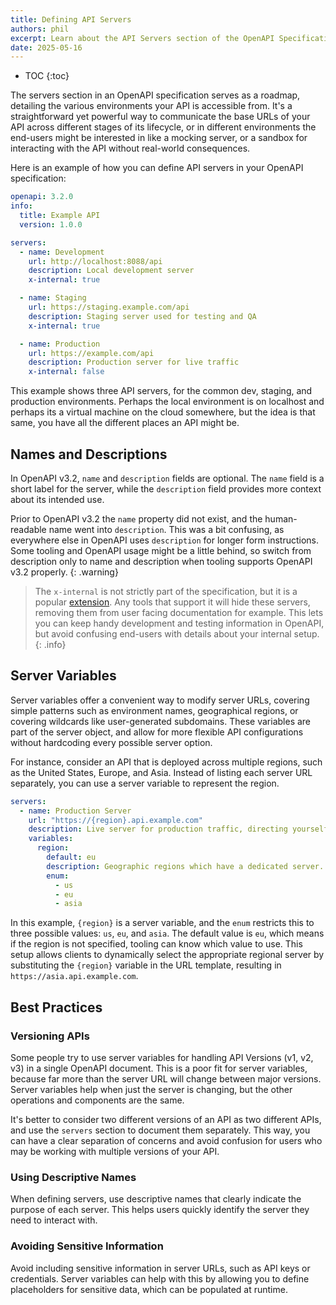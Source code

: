 ```yaml
---
title: Defining API Servers
authors: phil
excerpt: Learn about the API Servers section of the OpenAPI Specification.
date: 2025-05-16
---
```


- TOC
{:toc}

The servers section in an OpenAPI specification serves as a roadmap, detailing the various environments your API is accessible from. It's a straightforward yet powerful way to communicate the base URLs of your API across different stages of its lifecycle, or in different environments the end-users might be interested in like a mocking server, or a sandbox for interacting with the API without real-world consequences. 

Here is an example of how you can define API servers in your OpenAPI specification:

```yaml
openapi: 3.2.0
info:
  title: Example API
  version: 1.0.0

servers:
  - name: Development
    url: http://localhost:8088/api
    description: Local development server
    x-internal: true

  - name: Staging
    url: https://staging.example.com/api
    description: Staging server used for testing and QA
    x-internal: true

  - name: Production
    url: https://example.com/api
    description: Production server for live traffic
    x-internal: false
```

This example shows three API servers, for the common dev, staging, and production environments. Perhaps the local environment is on localhost and perhaps its a virtual machine on the cloud somewhere, but the idea is that same, you have all the different places an API might be. 

## Names and Descriptions

In OpenAPI v3.2, `name` and `description` fields are optional. The `name` field is a short label for the server, while the `description` field provides more context about its intended use.

Prior to OpenAPI v3.2 the `name` property did not exist, and the human-readable name went into `description`. This was a bit confusing, as everywhere else in OpenAPI uses `description` for longer form instructions. Some tooling and OpenAPI usage might be a little behind, so switch from description only to name and description when tooling supports OpenAPI v3.2 properly.
{: .warning}

> The `x-internal` is not strictly part of the specification, but it is a popular [extension](_guides/openapi/specification/v3.2/extending/extensions.md). Any tools that support it will hide these servers, removing them from user facing documentation for example. This lets you can keep handy development and testing information in OpenAPI, but avoid confusing end-users with details about your internal setup.
{: .info}

## Server Variables

Server variables offer a convenient way to modify server URLs, covering simple patterns such as environment names, geographical regions, or covering wildcards like user-generated subdomains. These variables are part of the server object, and allow for more flexible API configurations without hardcoding every possible server option.

For instance, consider an API that is deployed across multiple regions, such as the United States, Europe, and Asia. Instead of listing each server URL separately, you can use a server variable to represent the region. 

```yaml
servers:
  - name: Production Server
    url: "https://{region}.api.example.com"
    description: Live server for production traffic, directing yourself to the appropriate region.
    variables:
      region:
        default: eu
        description: Geographic regions which have a dedicated server. Pick the closest one.
        enum:
          - us
          - eu
          - asia
```

In this example, `{region}` is a server variable, and the `enum` restricts this to three possible values: `us`, `eu`, and `asia`. The default value is `eu`, which means if the region is not specified, tooling can know which value to use. This setup allows clients to dynamically select the appropriate regional server by substituting the `{region}` variable in the URL template, resulting in `https://asia.api.example.com`.

## Best Practices

### Versioning APIs

Some people try to use server variables for handling API Versions (v1, v2, v3) in a single OpenAPI document. This is a poor fit for server variables, because far more than the server URL will change between major versions. Server variables help when just the server is changing, but the other operations and components are the same.

It's better to consider two different versions of an API as two different APIs, and use the `servers` section to document them separately. This way, you can have a clear separation of concerns and avoid confusion for users who may be working with multiple versions of your API.

### Using Descriptive Names

When defining servers, use descriptive names that clearly indicate the purpose of each server. This helps users quickly identify the server they need to interact with.

### Avoiding Sensitive Information

Avoid including sensitive information in server URLs, such as API keys or credentials. Server variables can help with this by allowing you to define placeholders for sensitive data, which can be populated at runtime.
